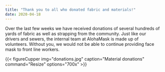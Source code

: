 ```yaml
---
title: "Thank you to all who donated fabric and materials!"
date: 2020-04-18
---
```


Over the last few weeks we have received donations of several hundreds of yards of fabric as well as strapping from the community. Just like our drivers and sewers, the internal team at AlohaMask is made up of volunteers. Without you, we would not be able to continue providing face mask to front line workers. 

{{< figureCupper
img="donations.jpg" 
caption="Material donations"
command="Resize" 
options="700x" >}}

